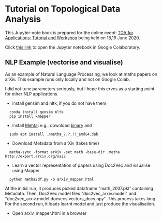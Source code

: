 # Tutorial on Topological Data Analysis

This Jupyter-note book is prepared for the online event:
[TDA for Applications: Tutorial and Workshop](https://sites.google.com/view/tda-application-tutorial/)
being held on 18,19 June 2020.

Click [this link](https://colab.research.google.com/github/shizuo-kaji/TutorialTopologicalDataAnalysis/blob/master/TopologicalDataAnalysisWithPython.ipynb) to open the Jupyter notebook in Google Colaboratory.


## NLP Example (vectorise and visualise)
As an example of Natural Language Processing, we look at maths papers on arXiv.
This example runs only locally and not on Google Colab.

I did not tune parameters seriously, but I hope this erves as a starting point for other NLP applications.

- install gensim and nltk, if you do not have them
```
  conda install gensim nltk
  pip install kmapper
```
- install [Mehta](https://github.com/miku/metha): e.g., download [binary](https://github.com/miku/metha/releases) and
```
  sudo apt install ./metha_?.?.??_amd64.deb
```
- Download Metadata from arXiv (takes time)
```
  metha-sync -format arXiv -set math -base-dir .metha http://export.arxiv.org/oai2
```
- Learn a vector representation of papers using Doc2Vec and visualise using Mapper
```
  python metha2df.py -o arxiv_mapper.html
```
At the initial run, it produces picked dataframe "math_2007.pkl" containing Metadata.
Then, Doc2Vec model files "doc2vec_arxiv.model" and "doc2vec_arxiv.model.docvecs.vectors_docs.npy".
This process takes long.
For the second run, it loads learnt model and just produce the visualisation.

- Open arxiv_mapper.html in a browser


